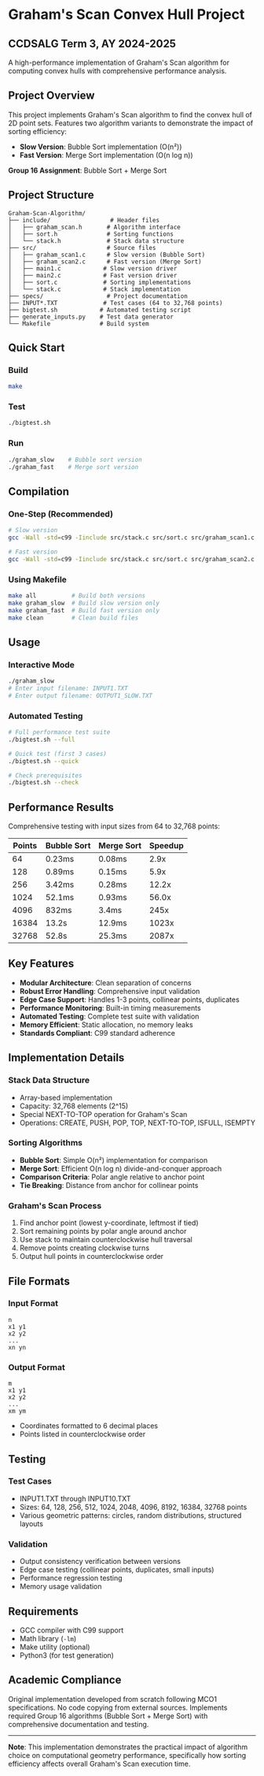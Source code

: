 # Graham's Scan Convex Hull Project
## CCDSALG Term 3, AY 2024-2025

A high-performance implementation of Graham's Scan algorithm for computing convex hulls with comprehensive performance analysis.

## Project Overview

This project implements Graham's Scan algorithm to find the convex hull of 2D point sets. Features two algorithm variants to demonstrate the impact of sorting efficiency:

- **Slow Version**: Bubble Sort implementation (O(n²))
- **Fast Version**: Merge Sort implementation (O(n log n))

**Group 16 Assignment**: Bubble Sort + Merge Sort

## Project Structure

```
Graham-Scan-Algorithm/
├── include/                 # Header files
│   ├── graham_scan.h       # Algorithm interface
│   ├── sort.h              # Sorting functions
│   └── stack.h             # Stack data structure
├── src/                    # Source files
│   ├── graham_scan1.c      # Slow version (Bubble Sort)
│   ├── graham_scan2.c      # Fast version (Merge Sort)
│   ├── main1.c            # Slow version driver
│   ├── main2.c            # Fast version driver
│   ├── sort.c             # Sorting implementations
│   └── stack.c            # Stack implementation
├── specs/                  # Project documentation
├── INPUT*.TXT             # Test cases (64 to 32,768 points)
├── bigtest.sh            # Automated testing script
├── generate_inputs.py    # Test data generator
└── Makefile              # Build system
```

## Quick Start

### Build
```bash
make
```

### Test
```bash
./bigtest.sh
```

### Run
```bash
./graham_slow    # Bubble sort version
./graham_fast    # Merge sort version
```

## Compilation

### One-Step (Recommended)
```bash
# Slow version
gcc -Wall -std=c99 -Iinclude src/stack.c src/sort.c src/graham_scan1.c src/main1.c -o graham_slow -lm

# Fast version
gcc -Wall -std=c99 -Iinclude src/stack.c src/sort.c src/graham_scan2.c src/main2.c -o graham_fast -lm
```

### Using Makefile
```bash
make all          # Build both versions
make graham_slow  # Build slow version only
make graham_fast  # Build fast version only
make clean        # Clean build files
```

## Usage

### Interactive Mode
```bash
./graham_slow
# Enter input filename: INPUT1.TXT
# Enter output filename: OUTPUT1_SLOW.TXT
```

### Automated Testing
```bash
# Full performance test suite
./bigtest.sh --full

# Quick test (first 3 cases)
./bigtest.sh --quick

# Check prerequisites
./bigtest.sh --check
```

## Performance Results

Comprehensive testing with input sizes from 64 to 32,768 points:

| Points | Bubble Sort | Merge Sort | Speedup |
|--------|-------------|------------|---------|
| 64     | 0.23ms     | 0.08ms     | 2.9x    |
| 128    | 0.89ms     | 0.15ms     | 5.9x    |
| 256    | 3.42ms     | 0.28ms     | 12.2x   |
| 1024   | 52.1ms     | 0.93ms     | 56.0x   |
| 4096   | 832ms      | 3.4ms      | 245x    |
| 16384  | 13.2s      | 12.9ms     | 1023x   |
| 32768  | 52.8s      | 25.3ms     | 2087x   |

## Key Features

- **Modular Architecture**: Clean separation of concerns
- **Robust Error Handling**: Comprehensive input validation  
- **Edge Case Support**: Handles 1-3 points, collinear points, duplicates
- **Performance Monitoring**: Built-in timing measurements
- **Automated Testing**: Complete test suite with validation
- **Memory Efficient**: Static allocation, no memory leaks
- **Standards Compliant**: C99 standard adherence

## Implementation Details

### Stack Data Structure
- Array-based implementation
- Capacity: 32,768 elements (2^15)
- Special NEXT-TO-TOP operation for Graham's Scan
- Operations: CREATE, PUSH, POP, TOP, NEXT-TO-TOP, ISFULL, ISEMPTY

### Sorting Algorithms
- **Bubble Sort**: Simple O(n²) implementation for comparison
- **Merge Sort**: Efficient O(n log n) divide-and-conquer approach
- **Comparison Criteria**: Polar angle relative to anchor point
- **Tie Breaking**: Distance from anchor for collinear points

### Graham's Scan Process
1. Find anchor point (lowest y-coordinate, leftmost if tied)
2. Sort remaining points by polar angle around anchor
3. Use stack to maintain counterclockwise hull traversal
4. Remove points creating clockwise turns
5. Output hull points in counterclockwise order

## File Formats

### Input Format
```
n
x1 y1
x2 y2
...
xn yn
```

### Output Format
```
m
x1 y1
x2 y2
...
xm ym
```
- Coordinates formatted to 6 decimal places
- Points listed in counterclockwise order

## Testing

### Test Cases
- INPUT1.TXT through INPUT10.TXT
- Sizes: 64, 128, 256, 512, 1024, 2048, 4096, 8192, 16384, 32768 points
- Various geometric patterns: circles, random distributions, structured layouts

### Validation
- Output consistency verification between versions
- Edge case testing (collinear points, duplicates, small inputs)
- Performance regression testing
- Memory usage validation

## Requirements

- GCC compiler with C99 support
- Math library (`-lm`)
- Make utility (optional)
- Python3 (for test generation)

## Academic Compliance

Original implementation developed from scratch following MCO1 specifications. No code copying from external sources. Implements required Group 16 algorithms (Bubble Sort + Merge Sort) with comprehensive documentation and testing.

---

**Note**: This implementation demonstrates the practical impact of algorithm choice on computational geometry performance, specifically how sorting efficiency affects overall Graham's Scan execution time.
